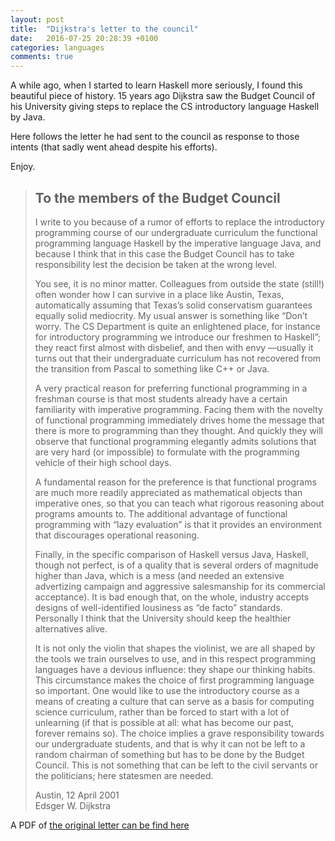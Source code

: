 ```yaml
---
layout: post
title:  "Dijkstra's letter to the council"
date:   2016-07-25 20:28:39 +0100
categories: languages
comments: true
---
```


A while ago, when I started to learn Haskell more seriously, I found this beautiful piece of history. 15 years ago Dijkstra saw the Budget Council of his University giving steps to replace the CS introductory language Haskell by Java.

Here follows the letter he had sent to the council as response to those intents (that sadly went ahead despite his efforts). 

Enjoy.

<blockquote>
<h2>To the members of the Budget Council</h2>

<p>I write to you because of a rumor of efforts to replace the introductory programming course of our undergraduate curriculum the functional programming language Haskell by the imperative language Java, and because I think that in this case the Budget Council has to take responsibility lest the decision be taken at the wrong level.</p>
<p>
You see, it is no minor matter. Colleagues from outside the state (still!) often wonder how I can survive in a place like Austin, Texas, automatically assuming that Texas’s solid conservatism guarantees equally solid mediocrity. My usual answer is something like “Don’t worry. The CS Department is quite an enlightened place, for instance for introductory programming we introduce our freshmen to Haskell”; they react first almost with disbelief, and then with envy —usually it turns out that their undergraduate curriculum has not recovered from the transition from Pascal to something like C++ or Java.</p>
<p>
A very practical reason for preferring functional programming in a freshman course is that most students already have a certain familiarity with imperative programming. Facing them with the novelty of functional programming immediately drives home the message that there is more to programming than they thought. And quickly they will observe that functional programming elegantly admits solutions that are very hard (or impossible) to formulate with the programming vehicle of their high school days.</p>
<p>
A fundamental reason for the preference is that functional programs are much more readily appreciated as mathematical objects than imperative ones, so that you can teach what rigorous reasoning about programs amounts to. The additional advantage of functional programming with “lazy evaluation” is that it provides an environment that discourages operational reasoning.</p>
<p>
Finally, in the specific comparison of Haskell versus Java, Haskell, though not perfect, is of a quality that is several orders of magnitude higher than Java, which is a mess (and needed an extensive advertizing campaign and aggressive salesmanship for its commercial acceptance). It is bad enough that, on the whole, industry accepts designs of well-identified lousiness as “de facto” standards. Personally I think that the University should keep the healthier alternatives alive.</p>
<p>
It is not only the violin that shapes the violinist, we are all shaped by the tools we train ourselves to use, and in this respect programming languages have a devious influence: they shape our thinking habits. This circumstance makes the choice of first programming language so important. One would like to use the introductory course as a means of creating a culture that can serve as a basis for computing science curriculum, rather than be forced to start with a lot of unlearning (if that is possible at all: what has become our past, forever remains so). The choice implies a grave responsibility towards our undergraduate students, and that is why it can not be left to a random chairman of something but has to be done by the Budget Council. This is not something that can be left to the civil servants or the politicians; here statesmen are needed.</p>
<p>
Austin, 12 April 2001<br>
Edsger W. Dijkstra
</p>
</blockquote>

A PDF of <a href="http://www.cs.utexas.edu/users/EWD/OtherDocs/To%20the%20Budget%20Council%20concerning%20Haskell.pdf" target="_blank">the original letter can be find here</a>
<br>
